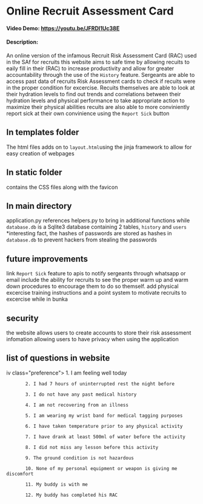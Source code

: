 
# Online Recruit Assessment Card
#### Video Demo:  https://youtu.be/JFRDI1Uc38E
#### Description: 
An online version of the infamous Recruit Risk Assessment Card (RAC) used in the SAf for recruits
 this website aims to safe time by allowing recuits to eaily fill in their (RAC) to increase productivity and allow for greater accountability through the use of the `History` feature. Sergeants are able to access past data of recruits Risk Assessment cards to check if recuits were in the proper condition for excercise.
 Recuits themselves are able to look at their hydration levels to find out trends and correlations between their hydration levels and physical performance to take appropriate action to maximize their physical abilities
recuits are also able to more conviniently report sick at their own convinience using the `Report Sick` button
## In templates folder
The html files adds on to `layout.html`using the jinja framework to allow for easy creation of webpages
## In static folder
contains the CSS files along with the favicon
## In main directory
application.py references helpers.py to bring in additional functions while `database.db` is a Sqlite3 database containing 2 tables, `history` and `users`
*interesting fact, the hashes of passwords are stored as hashes in `database.db` to prevent hackers from stealing the passwords
## future improvements
link `Report Sick` feature to apis to notify sergeants through whatsapp or email 
include the ability for recruits to see the proper warm up and warm down procedures to encourage them to do so themself.
add physical excercise training instructions and a point system to motivate recruits to excercise while in bunka

## security
the website allows users to create accounts to store their risk assessment infomation allowing users to have privacy when using the application

## list of questions in website

iv class="preference">
           1. I am feeling well today 
         
           2. I had 7 hours of uninterrupted rest the night before 
        
           3. I do not have any past medical history 
         
           4. I am not recovering from an illness 
        
           5. I am wearing my wrist band for medical tagging purposes 
        
           6. I have taken temperature prior to any physical activity 
  
           7. I have drank at least 500ml of water before the activity 
        
           8. I did not miss any lesson before this activity 
          
           9. The ground condition is not hazardous 
            
           10. None of my personal equipment or weapon is giving me discomfort 
      
           11. My buddy is with me 
        
           12. My buddy has completed his RAC 
        
